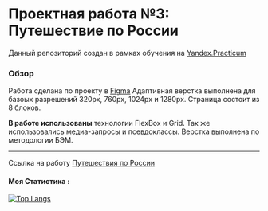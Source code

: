 # Проектная работа №3: Путешествие по России

Данный репозиторий создан в рамках обучения на [Yandex.Practicum](https://practicum.yandex.ru "Я практикум")

### Обзор
Работа сделана по проекту в [Figma](https://www.figma.com/file/5S2WSbEFL6awjVWJ0NWL8Q/Sprint-3_-Russia-_-desktop-mobile?node-id=28503%3A0) Адаптивная верстка выполнена для базоых разрешений 320px, 760px, 1024px и 1280px. Страница состоит из 8 блоков. 

**В работе использованы** технологии FlexBox и Grid. Так же использовались медиа-запросы и псевдоклассы. Верстка выполнена по методологии БЭМ.

****
Cсылка на работу [Путешествия по России](https://vyacheslav321.github.io/russian-travel/index.html)

#### Моя Статистика :
[![Top Langs](https://github-readme-stats.vercel.app/api/top-langs/?username=Vyacheslav321&layout=compact&theme=vision-friendly)](https://github.com/Vyacheslav321/github-readme-stats)
